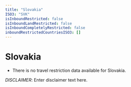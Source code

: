 ```yaml
---
title: "Slovakia"
ISO3: "SVK"
isInboundRestricted: false
isInboundLandRestricted: false
isInboundCompletelyRestricted: false
inboundRestrictedCountriesISO3: []
---
```


# Slovakia

* There is no travel restriction data available for Slovakia.

*DISCLAIMER*: Enter disclaimer text here.

